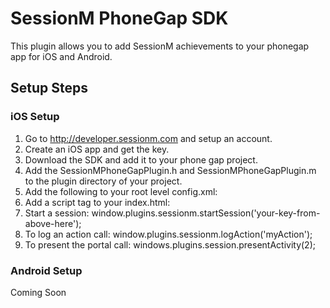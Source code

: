 SessionM PhoneGap SDK
===============
This plugin allows you to add SessionM achievements to your phonegap app for iOS and Android.

Setup Steps
---------------

### iOS Setup
1. Go to http://developer.sessionm.com and setup an account.
2. Create an iOS app and get the key.
3. Download the SDK and add it to your phone gap project.
4. Add the SessionMPhoneGapPlugin.h and SessionMPhoneGapPlugin.m to the plugin directory of your project.
5. Add the following to your root level config.xml:
    <feature name="SessionMPlugin">
       <param name="ios-package" value="SessionMPhoneGapPlugin"/>
    </feature>
    <access origin="https://*.sessionm.com" /> 
6. Add a script tag to your index.html: 
    <script type="text/javascript" src="js/sessionm.js"></script>
7. Start a session:
    window.plugins.sessionm.startSession('your-key-from-above-here');
8. To log an action call:
    window.plugins.sessionm.logAction('myAction');
9. To present the portal call:
    windows.plugins.session.presentActivity(2);

### Android Setup

Coming Soon

